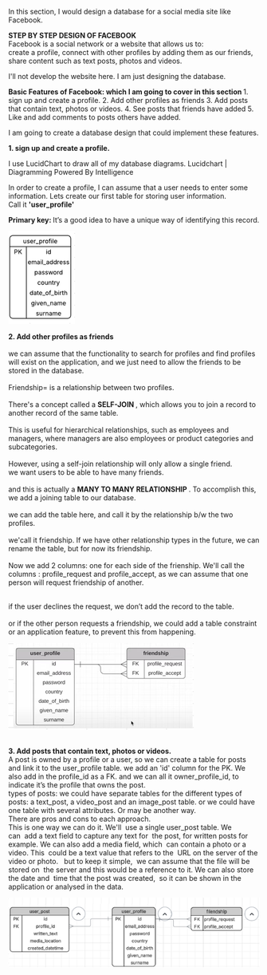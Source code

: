 In this section, I would design a database for a social media site like Facebook.		
		
<b> STEP BY STEP DESIGN OF FACEBOOK		</b>
<br>	Facebook is a social network or a website that allows us to:	
		create a profile,
		connect with other profiles by adding them as our friends,
		share content such as text posts, photos and videos.
		
I'll not develop the website here. I am just designing the database.	

	
<b> Basic Features of Facebook: which I am going to cover in this section </b>
	1. sign up and create a profile.
	2. Add other profiles as friends
	3. Add posts that contain text, photos or videos.
	4. See posts that friends have added
	5. Like and add comments to posts others have added.
	
I am going to create a database design that could implement these features.
	
<b> 1. sign up and create a profile. </b>
	
I use LucidChart to draw all of my database diagrams.
Lucidchart | Diagramming Powered By Intelligence
	
In order to create a profile, I can assume that a user needs to enter some information.
Lets create our first table for storing user information.  
Call it <b> 'user_profile'</b>

<b> Primary key: </b> 
It’s a good idea to have a unique way of identifying this record.

![image alt](https://github.com/hinaazubairr/SQL-Projects/blob/main/E-R%20diagrams/1.PNG?raw=true)


<b> 2. Add other profiles as friends		</b>
<br>			
	we can assume that the functionality to search for profiles and find profiles will exist on the application, and we just need to allow the friends to be stored in the database.		
<br>	Friendship= is a relationship between two profiles.		
<br> There's a concept called a <b> SELF-JOIN </b> , which allows you to join a record to another record of the same table.		
<br> This is useful for hierarchical relationships, such as employees and managers, where managers are also employees or product categories and subcategories.		
<br> However, using a self-join relationship will only allow a single friend.	
		we want users to be able to have many friends.	
<br> and this is actually a <b> MANY TO MANY RELATIONSHIP </b>. To accomplish this, we add a joining table to our database.		
<br> we can add the table here, and call it by the relationship b/w the two profiles.		
<br> we'call it friendship. If we have other relationship types in the future, we can rename the table, but for now its friendship.		
<br> Now we add 2 columns: one for each side of the frienship. We'll call the columns : profile_request and profile_accept, as we can assume that one person will request friendship of another.		
			
<br> if the user declines the request, we don’t add the record to the table.		
<br> or if the other person requests a friendship, we could add a table constraint or an application feature, to prevent this from happening.		
			

![image alt](https://github.com/hinaazubairr/SQL-Projects/blob/main/E-R%20diagrams/2.PNG?raw=true)



<br>
<b> 3. Add posts that contain text, photos or videos.	</b>
<br>	A post is owned by a profile or a user, so we can create a table for posts and link it to the user_profile table.	
		we add an 'id' column for the PK. We also add in the profile_id as a FK.
	and we can all it owner_profile_id, to indicate it’s the profile that owns the post.	
<br>	types of posts: we could have separate tables for the different types of posts: a text_post, a video_post and an image_post table.	
	or we could have one table with several attributes. Or may be another way.	
<br>	There are pros and cons to each approach.	
<br>	This is one way we can do it. We'll  use a single user_post table. We can  add a text field to capture any text for  the post, for written posts for example.	
	We can also add a media field, which  can contain a photo or a video. This  could be a text value that refers to the  URL on the server of the video or photo.  	
	but to keep it simple,  we can assume that the file will be stored on  the server and this would be a reference to it.	
	We can also store the date and  time that the post was created,  so it can be shown in the  application or analysed in the data.	




![image alt](https://github.com/hinaazubairr/SQL-Projects/blob/main/E-R%20diagrams/3.PNG?raw=true)
